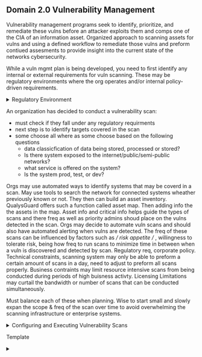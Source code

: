 ## Domain 2.0 Vulnerability Management

Vulnerability management programs seek to identify, prioritize, and remediate these vulns before an attacker exploits them and comps one of the CIA of an information asset. Organized approach to scanning assets for vulns and using a defined workflow to remediate those vulns and preform contiued assesments to provide insight into the current state of the networks cybersecurity.

While a vuln mgmt plan is being developed, you need to first identify any internal or external requirements for vuln scanning. These may be regulatory environments where the org operates and/or internal policy-driven requirements.

 <details>
 <summary>Regulatory Environment</summary>
 <br>
 
 Laws and regulations that govern how to store, process, and transmit info. Like handeling sensitive personal info or info belonging to gov agencies. 
HIPPA(Health Insurance Portability and Accountability Act, how to handle health info)  and the GLBA(Gramm-Leach-Bliley Act, how financial inst. may handle cust financial records) do not specifically address the implementation of a vuln mgmt program, they dont state that vuln scanning is required.

The PCI(Payment Card Industry Data Security Standard) and FISMA(Federal Info Security Mgmt Act) do mandate the implementation of a vuln mgmt program.

These two cover org involved in processing retail tansactions and operating gov systems, this only covers a fraction of the enterprise. It is widely agreed that vuln mgmt is a critical component of any info security program, for this many org mandate vuln scanning in corporate policy , even if not imposed by regulatory requirements.

<details>
  <summary>PCI DSS(Payment Card Industry Data Security Standard)</summary>
  <br>
  - This is NOT a LAW, is maintained by the PCI SSC(Payment Card Industry Sec Standards Council) funded by industry to maintain req
  - Those subject to PCI DSS are by contract not law
  Specific security controls for merchs who that handle CC transactions and providers that assists with them. Includes arguably the most specific req for vuln scanning. 
  
  ## Included details for vuln scans
    - ORG must run internal and external scan (req 11.2)
    - run scans at least quarterly and after significant changes to network (new FW rule, system upgrade, new component (req 11.2)
    - Internal scans ran by qualified personal (req 11.2.1)
    - Org must remediate and high risk vuln and repeat scan to confirm they are resolved until a clean scan report (req 11.2.1)
    - External scan done by Approved Scanning Vendor (ASV) auth by PCI SSC (req 11.2.2) (many org may conduct their own scans first to assure of a passing grade)
  </details>

<details>
  <summary>FISMA(Federal Information Security Management)</summary>
  <br>
  Security standards for gov agencies & Org on behalf of gov. The specific standards depend on if the gov designates the system as low, moderate, or high impact according to chart below. Furhter guidance in Federal Info Process Standards (FIPS) 199.
    
   [![Capture.png](https://i.postimg.cc/DfsWPfr9/Capture.png)](https://postimg.cc/WtNb2vf8)
  
 
  All federal info systems regardless of impact must meet the basic req for vuln scanning found in NIST Special Publication 800-53: Security and Privacy Controls for Federal Info Systems and Orgs. These req that each org subject to FISMA:
  
  a. Scans for vulns in the info system and hosted apps when new vulns potentually affecting the system/app are reported
  
  b. Employ vuln scan tool and techniques that make it easier to have the systems tools work together and automate vuln mgmt process by using standards for:
    1. Enumerating paltforms, software flaws, & improper configs
    2. formatting checklist & test proc
    3. Measuring vuln impact
    
  c. Analyze vuln scan reportand results from sec control assessments.
 
  d. Remediate legit vuln in accordance wih an org assessment of risk
  
  e. Shares info obtained from the vuln scan process and sec control assessment to help eliminate similar vulns in other info systems (i.e systemic weakness or deficiencies)
  
  */ These req est a baseline for all federal info sys. /* 
  
  NIST 800-53 then desc 8 control enhancements that may be req depending on the situation.
  
   1. Org uses vuln scan tools that include the ability to readily update the info systems vulns to be scanned
   2. Org updates vulns scanned prior to a new scan and/or when new vulns are identified and reported.
   3. Org employs vuln scanning procs that can identify the breadth and depth of coverage(i.e info system components scanned and vulns checked)
   4. Org determines what info about info systems is discoverable b adversaries and then takes org defined corrective actions.
   5. Info system implements priv access auth to info system components for selected vuln scanning activities.
   6. Org employs automated mechanisms to compare the results of vuln scans over time to determine trends in info system vulns.
   8. Org reviews historic audit logs to determine if an identified vuln has been previously exploited.
   10. Org correlates the output from vuln scanning tools to determine the resence of multi-vuln/ multi-hop attack vectors.
   
   */ req 7 & 9 were control enhancements that were once included but since have been with drawn. /*
   
   If federal agency determines an info system falls under the moderate impact, it must implement 1,2, and 5 at a minimum
   If it falls under high impact then 1,2,4, and 5.
  </details>
</details>


An organization has decided to conduct a vulnerability scan:
 - must check if they fall under any regulatory requirments
 - next step is to identify targets covered in the scan
 - some choose all where as some choose based on the following questions
   - data classicfication of data being stored, processed or stored?
   - Is there system exposed to the internet/public/semi-public networks?
   - what service is offered on the system?
   - Is the system prod, test, or dev?

Orgs may use automated ways to identify systems that may be coverd in a scan. May use tools to search the network for connected systems wheather previously known or not. They then can build an asset inventory. QualysGuard offers such a function called asset map. Then adding info the the assets in the map. Asset info and critical info helps guide the types of scans and there freq as well as priority admins shoud place on the vulns detected in the scan. Orgs may decide to automate vuln scans and should also have automated alerting when vulns are detected. The freq of these scans can be influenced by factors such as */ risk appetite /* , willingness to tolerate risk, being how freq to run scans to minimize time in between when a vuln is discovered and detected by scan. Regulatory req, corporate policy. Technical constraints, scanning system may only be able to preform a certain amount of scans in a day, need to adjust to preform all scans properly. Business contraints may limit resource intensive scans from being conducted during periods of high buisness activty. Licensing Limitations may curtail the bandwidth or number of scans that can be conducted simultaneously.

Must balance each of these when planning. Wise to start small and slowly expan the scope & freq of the scan over time to avoid overwhelming the scanning infrastructure or enterprise systems.

<details>
 <summary>Configuring and Executing Vulnerability Scans</summary>
 <br>
 After determining the basic req for their vuln scan mgmt program, then you must config the vuln mgmt tools to preform the scans according to the req-based scan specs. This includes scopes for the scans, configs to meet the orgs reqs, and maintain the currency of the vuln scan tool. 
 
 ### Scope
 
   Scope describes the extent of the scan like what systems and networks will be included, what technical measures will be used to test whether the systems are present on the network, and what tests will be preformed against systems discovered by a vuln scan. Admins should answer these along with technical staff to insure this is appropriate and unlikely to cause disruption to business, then move onto configuring the vuln mgmt tool. Scoping for regulations can be reduced to a manageable size by scanning for say PCI DSS for the whole enterprise can be tough, so properly segmenting the network and only scanning devices that handle that data can make it more manageable and ensure it has been done properly, reducing the controls in place and scope to focus on systems that actually engage in card processing. This will reduce cost of scanning and remediation workload. 
   
  ### Configuring scans
  
   Vuln mgmt solutions have plently of parameters: scheduling scans & reports, types of checks, credential scans, install scannign agents on servers, and have network presepectve scans. Pay careful attention to settings related to scan sev lvls, these will determine the types of checks the scanner will preform and should be customized to keep inline with objectives and not disrupt target env. Templates help efficiancy. Each plug-in preforms a check for a specific vuln, these often are grouped into a family based on the OS, app, or involved device. You can dissable unnecessary plug-ins to improve speed of the scan, this may also reduce FPs. Example, Org may not use Amazon Linux OS, so you disable all plug-ins related to checking that OS. Some plug-ins may cause damage or disrupt content on a system, this can be bad on a prod device, so having a test env is where these plug-ins are preformed. If something using these plug-ins is detected in the test, then can be corrected in prod. 
   
   Remote vuln scans may report false or skewed info due to firewalls, IDS/IPS, or other devices in between. To help with this you can supplement these remote scanners with info on the target. One way is providing the scanner with creds to the target to grab config info and detecting vulns that way improving over a noncred scan (Scanner will only retreive info and does not make any changes, but enforce principle of least priv by providing the scanner with read only to reduce the likleyhood of incident related to the scanners access). Or Installing agents on the target or an "inside out" vuln scan and report back to the management platform for analysis. Test agent based carefully as it may hinder preformance depending on what the system does. 
  
 ### Scan perspective
 
   Vuln mgmt tools provide the ability to conduct scans from a variety of scan perspectives such as External(from internet), Internal (may be ran from Corp network), and Inside the DC itself to show vulns that might have been blocked by security controls on the network. 
   
   Vuln mgmt solutions should have regualr updates and maintinance. This may be new plug-ins(updates can be scheduled) or updates to the vuln software itself, as it can contain vulnerabilites as well. 
   
   
  ### SCAP
  
   Security Content Automation Protocol is an effort by the security community led by NIST to create a standard way communicate security-related info. Important to the automation of interactions between security components. SCAP includes:
   
   - CCE Common Config Enumeration (nomenclature for discussing config issues)
   
   - CPE Common Platform Enumeration (nomenclature for desc product names and versions)
   
   - CVE Common Vuln and Exposures (nonmenclature for desc security related software flaws)
   
   - CVSS Common vuln Scoring System ( for measuring and desc sev of seecurity related software flaws)
   
   - XCCDF Extensible Config Checklist Desc Format (language for specifying checklist and reporting checkist results)
   
   - OVAL Open Vuln and Assessment Language (language for specifying lowlevel testing proc used by checklists)
   
   **For more see NIST SP 800-117: guide ot using SCAP**
   
   ## Developing a Remediation Workflow
   
    Org should come up with a remediation workflow and a way to keep track of it as scans can produce lots of results that may need attention from may different teams. This cycle should look like detection => remediation => testing. Should be as automated as possible. Some vuln tools have build in tracking for remediation, orgs sometimes dont like to use this and instead use ITSM (IT Service Managment) tool that organizes use for other issues. This keeps all issues under one tool. This does require the tool to be able to integrate with the ITSM (or vise versa) or find a way to integrate the info. 
    Trend in vuln mgmt is moving away from scheduled scanning for ongoing scanning. This scans as often as scanning resources allow. Bandwidth and resource intensive, but allows earlier detection of vulns. Cont monitoring incorporates data from agent based approaches to vuln detection and reports security-related config changes to the vuln mgmt platform as soon as they occur, analyzing those for potential vulns. 
   
   ### Reporting and Communication
   
    Reporting the discovered vuln to the correct leaders who handles that tech is important. Vuln mgmt tools can generate reports on demand or can have auto reports set up as well as an alerting system to notify admins when critical vulns are discovered. 
    Vuln mgmt tools can have differnt types of reports that different people may be interested in:
    
    Management level dashboards provide a high level summary of the cybersecurity health of the env. This type of report is often to give leaders a snapshot of the env. 
    An analyst would drill down deeper into the vuln mgmt tool. 
    System engineers usually want to know the info relating to the systems they specifically administer.
    Beyond that each vuln or config issue the tool detects will have its own dedicated page listing its details and suggested fix.
    
   ### Prioritizing Remediation
    
    
   
   
 </details>





Template

<details>
  <summary></summary>
  <br>
  </details>
